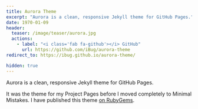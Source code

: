 ```yaml
---
title: Aurora Theme
excerpt: "Aurora is a clean, responsive Jekyll theme for GitHub Pages."
date: 1970-01-09
header:
  teaser: /image/teaser/aurora.jpg
  actions:
    - label: "<i class='fab fa-github'></i> GitHub"
      url: https://github.com/iBug/aurora-theme
redirect_to: https://ibug.github.io/aurora-theme/

hidden: true
---
```


Aurora is a clean, responsive Jekyll theme for GitHub Pages.

It was the theme for my Project Pages before I moved completely to Minimal Mistakes. I have published this theme [on RubyGems](https://rubygems.org/gems/aurora-theme).
